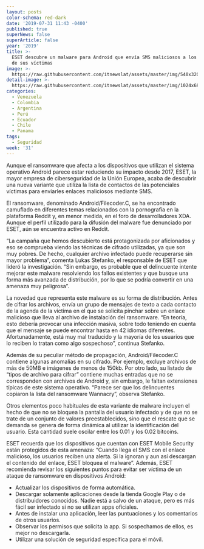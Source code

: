 ```yaml
---
layout: posts
color-schema: red-dark
date: '2019-07-31 11:43 -0400'
published: true
superNews: false
superArticle: false
year: '2019'
title: >-
  ESET descubre un malware para Android que envía SMS maliciosos a los contactos
  de sus víctimas 
image: >-
  https://raw.githubusercontent.com/itnewslat/assets/master/img/540x320/Malware-p.jpg
detail-image: >-
  https://raw.githubusercontent.com/itnewslat/assets/master/img/1024x680/Malware-g.jpg
categories:
  - Venezuela
  - Colombia
  - Argentina
  - Perú
  - Ecuador
  - Chile
  - Panama
tags:
  - Seguridad
week: '31'
---
```

Aunque el ransomware que afecta a los dispositivos que utilizan el sistema operativo Android parece estar reduciendo su impacto desde 2017, ESET, la mayor empresa de ciberseguridad de la Unión Europea, acaba de descubrir una nueva variante que utiliza la lista de contactos de las potenciales víctimas para enviarles enlaces maliciosos mediante SMS. 

El ransomware, denominado Android/Filecoder.C, se ha encontrado camuflado en diferentes temas relacionados con la pornografía en la plataforma Reddit y, en menor medida, en el foro de desarrolladores XDA. Aunque el perfil utilizado para la difusión del malware fue denunciado por ESET, aún se encuentra activo en Reddit.

“La campaña que hemos descubierto está protagonizada por aficionados y eso se comprueba viendo las técnicas de cifrado utilizadas, ya que son muy pobres. De hecho, cualquier archivo infectado puede recuperarse sin mayor problema”, comenta Lukas Stefanko, el responsable de ESET que lideró la investigación. “Sin embargo, es probable que el delincuente intente mejorar este malware resolviendo los fallos existentes y que busque una forma más avanzada de distribución, por lo que se podría convertir en una amenaza muy peligrosa”. 

La novedad que representa este malware es su forma de distribución. Antes de cifrar los archivos, envía un grupo de mensajes de texto a cada contacto de la agenda de la víctima en el que se solicita pinchar sobre un enlace malicioso que lleva al archivo de instalación del ransomware. “En teoría, esto debería provocar una infección masiva, sobre todo teniendo en cuenta que el mensaje se puede encontrar hasta en 42 idiomas diferentes. Afortunadamente, está muy mal traducido y la mayoría de los usuarios que lo reciben lo tratan como algo sospechoso”, continua Stefanko.

Además de su peculiar método de propagación, Android/Filecoder.C contiene algunas anomalías en su cifrado. Por ejemplo, excluye archivos de más de 50MB e imágenes de menos de 150kb. Por otro lado, su listado de “tipos de archivo para cifrar” contiene muchas entradas que no se corresponden con archivos de Android y, sin embargo, le faltan extensiones típicas de este sistema operativo. “Parece ser que los delincuentes copiaron la lista del ransomware Wannacry”, observa Stefanko. 

Otros elementos poco habituales de esta variante de malware incluyen el hecho de que no se bloquea la pantalla del usuario infectado y de que no se trate de un conjunto de valores preestablecidos, sino que el rescate que se demanda se genera de forma dinámica al utilizar la identificación del usuario. Esta cantidad suele oscilar entre los 0.01 y los 0.02 bitcoins.

ESET recuerda que los dispositivos que cuentan con ESET Mobile Security están protegidos de esta amenaza: “Cuando llega el SMS con el enlace malicioso, los usuarios reciben una alerta. Si la ignoran y aun así descargan el contenido del enlace, ESET bloquea el malware”. Además, ESET recomienda revisar los siguientes puntos para evitar ser víctima de un ataque de ransomware en dispositivos Android:

- Actualizar los dispositivos de forma automática.
- Descargar solamente aplicaciones desde la tienda Google Play o de distribuidores conocidos. Nadie está a salvo de un ataque, pero es más fácil ser infectado si no se utilizan apps oficiales. 
- Antes de instalar una aplicación, leer las puntuaciones y los comentarios de otros usuarios.
- Observar los permisos que solicita la app. Si sospechamos de ellos, es mejor no descargarla. 
- Utilizar una solución de seguridad específica para el móvil.